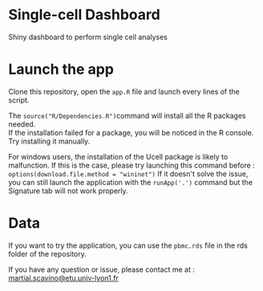 # Single-cell Dashboard
Shiny dashboard to perform single cell analyses


# Launch the app

Clone this repository, open the `app.R` file and launch every lines of the script.

The `source("R/Dependencies.R")`command will install all the R packages needed.  
If the installation failed for a package, you will be noticed in the R console. Try installing it manually.

For windows users, the installation of the Ucell package is likely to malfunction. 
If this is the case, please try launching this command before : `options(download.file.method = "wininet")`
If it doesn't solve the issue, you can still launch the application with the `runApp('.')` command but the Signature tab will not work properly.

# Data 

If you want to try the application, you can use the `pbmc.rds` file in the rds folder of the repository.

If you have any question or issue, please contact me at : martial.scavino@etu.univ-lyon1.fr
